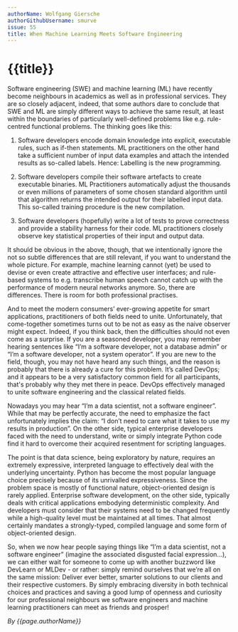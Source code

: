 ```yaml
---
authorName: Wolfgang Giersche
authorGithubUsername: smurve
issue: 55
title: When Machine Learning Meets Software Engineering
---
```

# {{title}}

Software engineering (SWE) and machine learning (ML) have recently become neighbours in academics as well as in professional services. They are so closely adjacent, indeed, that some authors dare to conclude that SWE and ML are simply different ways to achieve the same result, at least within the boundaries of particularly well-defined problems like e.g. rule-centred functional problems. The thinking goes like this:

1.	Software developers encode domain knowledge into explicit, executable rules, such as if-then statements. ML practitioners on the other hand take a sufficient number of input data examples and attach the intended results as so-called labels. Hence: Labelling is the new programming.

2.	Software developers compile their software artefacts to create executable binaries. ML Practitioners automatically adjust the thousands or even millions of parameters of some chosen standard algorithm until that algorithm returns the intended output for their labelled input data. This so-called training procedure is the new compilation.

3.	Software developers (hopefully) write a lot of tests to prove correctness and provide a stability harness for their code. ML practitioners closely observe key statistical properties of their input and output data.

It should be obvious in the above, though, that we intentionally ignore the not so subtle differences that are still relevant, if you want to understand the whole picture. For example, machine learning cannot (yet) be used to devise or even create attractive and effective user interfaces; and rule-based systems to e.g. transcribe human speech cannot catch up with the performance of modern neural networks anymore. So, there are differences. There is room for both professional practises. 

And to meet the modern consumers’ ever-growing appetite for smart applications, practitioners of both fields need to unite. Unfortunately, that come-together sometimes turns out to be not as easy as the naive observer might expect. Indeed, if you think back, then the difficulties should not even come as a surprise. If you are a seasoned developer, you may remember hearing sentences like “I’m a software developer, not a database admin” or “I’m a software developer, not a system operator”. If you are new to the field, though, you may not have heard any such things, and the reason is probably that there is already a cure for this problem. It’s called DevOps; and it appears to be a very satisfactory common field for all participants, that's probably why they met there in peace. DevOps effectively managed to unite software engineering and the classical related fields. 

Nowadays you may hear “I’m a data scientist, not a software engineer”. While that may be perfectly accurate, the need to emphasize the fact unfortunately implies the claim: “I don’t need to care what it takes to use my results in production”. On the other side, typical enterprise developers faced with the need to understand, write or simply integrate Python code find it hard to overcome their acquired resentment for scripting languages. 

The point is that data science, being exploratory by nature, requires an extremely expressive, interpreted language to effectively deal with the underlying uncertainty. Python has become the most popular language choice precisely because of its unrivalled expressiveness. Since the problem space is mostly of functional nature, object-oriented design is rarely applied.
Enterprise software development, on the other side, typically deals with critical applications embodying deterministic complexity. And developers must consider that their systems need to be changed frequently while a high-quality level must be maintained at all times. That almost certainly mandates a strongly-typed, compiled language and some form of object-oriented design.

So, when we now hear people saying things like “I’m a data scientist, not a software engineer” (imagine the associated disgusted facial expression...), we can either wait for someone to come up with another buzzword like DevLearn or MLDev - or rather: simply remind ourselves that we’re all on the same mission: Deliver ever better, smarter solutions to our clients and their respective customers. By simply embracing diversity in both technical choices and practices and saving a good lump of openness and curiosity for our professional neighbours we software engineers and machine learning practitioners can meet as friends and prosper!


*By {{page.authorName}}*

